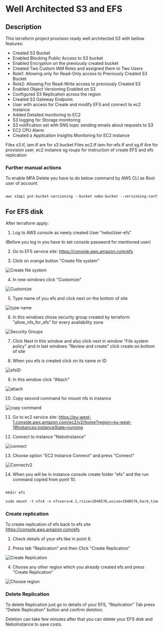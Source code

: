 # Well Architected S3 and EFS

## Description

This terraform project provision ready well architected S3 with bellow features:
-   Created S3 Bucket
-   Enabled Blocking Public Access to S3 bucket
-   Enabled Encryption on the previously created bucket
-   Created Two Custom IAM Roles and assigned them to Two Users
-   Role1: Allowing only for Read-Only access to Previously Created S3 Bucket
-   Role2: Allowing For Read-Write access to previously Created S3
-   Enabled Object Versioning Enabled on S3
-   Configured S3 Replication across the region
-   Created S3 Gateway Endpoint.
-   User with access for Create and modify EFS and connect to ec2 Instance
-   Added Detailed monitoring to EC2
-   S3 logging for Storage monitoring
-   S3 notification set with SNS topic sending emails about requests to S3
-   EC2 CPU Alarm
-   Created a Application Insights Monitoring for EC2 instance

Files s3.tf, iam.tf are for s3 bucket
Files ec2.tf iam-for-efs.tf and sg.tf Are for provision user, ec2 instance sg roups for instruction of create EFS and efs replication

### Further manual actions

To enable MFA Delete you have to do below command by AWS CLI as Root user of account:

  

```md

aws s3api put-bucket-versioning --bucket nebo-bucket --versioning-configuration Status=Enabled,MFADelete=Enabled --mfa "SERIAL TOKEN"

```

  
  

## For EFS disk

  

After terraform apply:

  

1. Log to AWS console as newly created User "neboUser-efs"

(Before you log in you have to set console password for mentioned user)

2. Go to EFS service site: https://console.aws.amazon.com/efs

3. Click on orange button "Create file system"

  ![Create file system](https://raw.githubusercontent.com/HubGab-Git/provision_storage/main/images/1.png)

4. In new windows click "Customize"

  ![Customize](https://raw.githubusercontent.com/HubGab-Git/provision_storage/main/images/2.png)

5. Type name of you efs and click next on the bottom of site

  ![type name](https://raw.githubusercontent.com/HubGab-Git/provision_storage/main/images/3.png)

6. In this windows chose security group created by terraform "allow_nfs_for_efs" for every availability zone

  ![Security Groups](https://raw.githubusercontent.com/HubGab-Git/provision_storage/main/images/4.png)

7. Click Next in this window and also click next in window "File system policy" and in last windows "Review and create" click create on bottom of site

8. When you efs is created click on its name or ID

  ![efsID](https://raw.githubusercontent.com/HubGab-Git/provision_storage/main/images/5.png)

9. In this window click "Attach"

  ![attach](https://raw.githubusercontent.com/HubGab-Git/provision_storage/main/images/6.png)

10. Copy second command for mount nfs in instance

  ![copy command](https://raw.githubusercontent.com/HubGab-Git/provision_storage/main/images/7.png)

11. Go to ec2 service site: https://eu-west-1.console.aws.amazon.com/ec2/v2/home?region=eu-west-1#Instances:instanceState=running

12. Connect to instance "NeboInstance"

  ![connect](https://raw.githubusercontent.com/HubGab-Git/provision_storage/main/images/8.png)

13. Choose option "EC2 Instance Connect" and press "Connect"

  ![Connectv2](https://raw.githubusercontent.com/HubGab-Git/provision_storage/main/images/9.png)

14. When you will be in instance console create folder "efs" and the run command copied from point 10.

  

```md

mkdir efs

sudo mount -t nfs4 -o nfsvers=4.1,rsize=1048576,wsize=1048576,hard,timeo=600,retrans=2,noresvport <ID  OF  YOUR  EFS>.efs.eu-west-1.amazonaws.com:/ efs

```

  

### Create replication

  

To create replication of efs back to efs site https://console.aws.amazon.com/efs

1. Check details of your efs like in point 8.

2. Press tab "Replication" and then Click "Create Replication"

![Create Replication](https://raw.githubusercontent.com/HubGab-Git/provision_storage/main/images/10.png)

4. Choose any other region which you already created efs and press "Create Replication"

  ![Choose region](https://raw.githubusercontent.com/HubGab-Git/provision_storage/main/images/11.png)

### Delete Replication

To delete Replication just go to details of your EFS, "Replication" Tab press "Delete Replication" button and confirm deletion.

Deletion can take few minutes after that you can delete your EFS disk and NeboInstance to save costs.